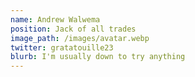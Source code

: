 ```yaml
---
name: Andrew Walwema
position: Jack of all trades
image_path: /images/avatar.webp
twitter: gratatouille23
blurb: I'm usually down to try anything
---
```

